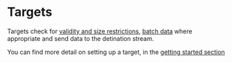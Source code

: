# Targets

Targets check for [validity and size restrictions](./failure-model.md), [batch data](./batching-model.md) where appropriate and send data to the detination stream.

You can find more detail on setting up a target, in the [getting started section](../getting_started/targets/)